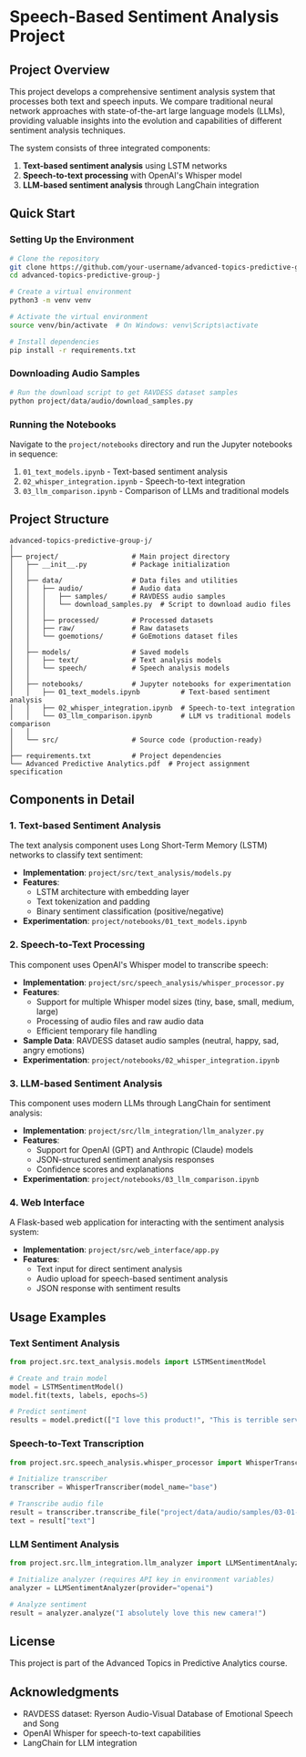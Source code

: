 # Speech-Based Sentiment Analysis Project

## Project Overview
This project develops a comprehensive sentiment analysis system that processes both text and speech inputs. We compare traditional neural network approaches with state-of-the-art large language models (LLMs), providing valuable insights into the evolution and capabilities of different sentiment analysis techniques.

The system consists of three integrated components:
1. **Text-based sentiment analysis** using LSTM networks
2. **Speech-to-text processing** with OpenAI's Whisper model
3. **LLM-based sentiment analysis** through LangChain integration

## Quick Start

### Setting Up the Environment
```bash
# Clone the repository
git clone https://github.com/your-username/advanced-topics-predictive-group-j.git
cd advanced-topics-predictive-group-j

# Create a virtual environment
python3 -m venv venv

# Activate the virtual environment
source venv/bin/activate  # On Windows: venv\Scripts\activate

# Install dependencies
pip install -r requirements.txt
```

### Downloading Audio Samples
```bash
# Run the download script to get RAVDESS dataset samples
python project/data/audio/download_samples.py
```

### Running the Notebooks
Navigate to the `project/notebooks` directory and run the Jupyter notebooks in sequence:
1. `01_text_models.ipynb` - Text-based sentiment analysis
2. `02_whisper_integration.ipynb` - Speech-to-text integration
3. `03_llm_comparison.ipynb` - Comparison of LLMs and traditional models

## Project Structure
```
advanced-topics-predictive-group-j/
│
├── project/                  # Main project directory
│   ├── __init__.py           # Package initialization
│   │
│   ├── data/                 # Data files and utilities
│   │   ├── audio/            # Audio data
│   │   │   ├── samples/      # RAVDESS audio samples
│   │   │   └── download_samples.py  # Script to download audio files
│   │   │
│   │   ├── processed/        # Processed datasets
│   │   ├── raw/              # Raw datasets
│   │   └── goemotions/       # GoEmotions dataset files
│   │
│   ├── models/               # Saved models
│   │   ├── text/             # Text analysis models
│   │   └── speech/           # Speech analysis models
│   │
│   ├── notebooks/            # Jupyter notebooks for experimentation
│   │   ├── 01_text_models.ipynb          # Text-based sentiment analysis
│   │   ├── 02_whisper_integration.ipynb  # Speech-to-text integration
│   │   └── 03_llm_comparison.ipynb       # LLM vs traditional models comparison
│   │
│   └── src/                  # Source code (production-ready)
│
├── requirements.txt          # Project dependencies
└── Advanced Predictive Analytics.pdf  # Project assignment specification
```

## Components in Detail

### 1. Text-based Sentiment Analysis
The text analysis component uses Long Short-Term Memory (LSTM) networks to classify text sentiment:

- **Implementation**: `project/src/text_analysis/models.py`
- **Features**:
  - LSTM architecture with embedding layer
  - Text tokenization and padding
  - Binary sentiment classification (positive/negative)
- **Experimentation**: `project/notebooks/01_text_models.ipynb`

### 2. Speech-to-Text Processing
This component uses OpenAI's Whisper model to transcribe speech:

- **Implementation**: `project/src/speech_analysis/whisper_processor.py`
- **Features**:
  - Support for multiple Whisper model sizes (tiny, base, small, medium, large)
  - Processing of audio files and raw audio data
  - Efficient temporary file handling
- **Sample Data**: RAVDESS dataset audio samples (neutral, happy, sad, angry emotions)
- **Experimentation**: `project/notebooks/02_whisper_integration.ipynb`

### 3. LLM-based Sentiment Analysis
This component uses modern LLMs through LangChain for sentiment analysis:

- **Implementation**: `project/src/llm_integration/llm_analyzer.py`
- **Features**:
  - Support for OpenAI (GPT) and Anthropic (Claude) models
  - JSON-structured sentiment analysis responses
  - Confidence scores and explanations
- **Experimentation**: `project/notebooks/03_llm_comparison.ipynb`

### 4. Web Interface
A Flask-based web application for interacting with the sentiment analysis system:

- **Implementation**: `project/src/web_interface/app.py`
- **Features**:
  - Text input for direct sentiment analysis
  - Audio upload for speech-based sentiment analysis
  - JSON response with sentiment results

## Usage Examples

### Text Sentiment Analysis
```python
from project.src.text_analysis.models import LSTMSentimentModel

# Create and train model
model = LSTMSentimentModel()
model.fit(texts, labels, epochs=5)

# Predict sentiment
results = model.predict(["I love this product!", "This is terrible service."])
```

### Speech-to-Text Transcription
```python
from project.src.speech_analysis.whisper_processor import WhisperTranscriber

# Initialize transcriber
transcriber = WhisperTranscriber(model_name="base")

# Transcribe audio file
result = transcriber.transcribe_file("project/data/audio/samples/03-01-03-01-01-01-01.wav")
text = result["text"]
```

### LLM Sentiment Analysis
```python
from project.src.llm_integration.llm_analyzer import LLMSentimentAnalyzer

# Initialize analyzer (requires API key in environment variables)
analyzer = LLMSentimentAnalyzer(provider="openai")

# Analyze sentiment
result = analyzer.analyze("I absolutely love this new camera!")
```

## License
This project is part of the Advanced Topics in Predictive Analytics course.

## Acknowledgments
- RAVDESS dataset: Ryerson Audio-Visual Database of Emotional Speech and Song
- OpenAI Whisper for speech-to-text capabilities
- LangChain for LLM integration

